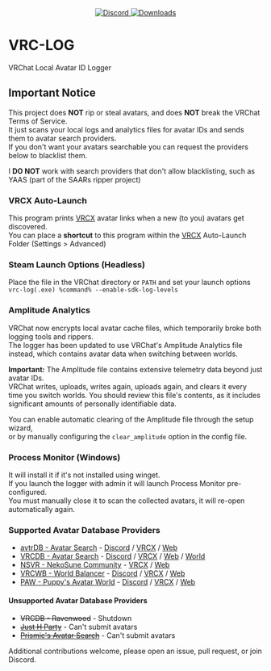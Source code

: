 <div align="center">
  <a href="https://discord.shaybox.com">
    <img alt="Discord" src="https://img.shields.io/discord/824865729445888041?color=404eed&label=Discord&logo=Discord&logoColor=FFFFFF">
  </a>
  <a href="https://github.com/shaybox/vrc-log/releases/latest">
    <img alt="Downloads" src="https://img.shields.io/github/downloads/shaybox/vrc-log/total?color=3fb950&label=Downloads&logo=github&logoColor=FFFFFF">
  </a>
</div>

# VRC-LOG

VRChat Local Avatar ID Logger

## Important Notice

This project does **NOT** rip or steal avatars, and does **NOT** break the VRChat Terms of Service.  
It just scans your local logs and analytics files for avatar IDs and sends them to avatar search providers.  
If you don't want your avatars searchable you can request the providers below to blacklist them.

I **DO NOT** work with search providers that don't allow blacklisting, such as YAAS (part of the SAARs ripper project)

### VRCX Auto-Launch

This program prints [VRCX] avatar links when a new (to you) avatars get discovered.  
You can place a **shortcut** to this program within the [VRCX] Auto-Launch Folder (Settings > Advanced)

### Steam Launch Options (Headless)

Place the file in the VRChat directory or `PATH` and set your launch options  
`vrc-log(.exe) %command% --enable-sdk-log-levels`

### Amplitude Analytics

VRChat now encrypts local avatar cache files, which temporarily broke both logging tools and rippers.  
The logger has been updated to use VRChat's Amplitude Analytics file instead, which contains avatar data when switching
between worlds.

**Important:** The Amplitude file contains extensive telemetry data beyond just avatar IDs.  
VRChat writes, uploads, writes again, uploads again, and clears it every time you switch worlds.
You should review this file's contents, as it includes significant amounts of personally identifiable data.

You can enable automatic clearing of the Amplitude file through the setup wizard,  
or by manually configuring the `clear_amplitude` option in the config file.

### Process Monitor (Windows)

It will install it if it's not installed using winget.  
If you launch the logger with admin it will launch Process Monitor pre-configured.  
You must manually close it to scan the collected avatars, it will re-open automatically again.

### Supported Avatar Database Providers

- [avtrDB - Avatar Search] - [Discord](https://discord.gg/ZxB6w2hGfU) / [VRCX](https://api.avtrdb.com/v1/avatar/search/vrcx) / [Web](https://avtrdb.com)
- [VRCDB - Avatar Search] - [Discord](https://discord.gg/q427ecnUvj) / [VRCX](https://vrcx.vrcdb.com/avatars/Avatar/VRCX) / [Web](https://vrcdb.com) / [World](https://vrchat.com/home/world/wrld_1146f625-5d42-40f5-bfe7-06a7664e2796)
- [NSVR - NekoSune Community] - [VRCX](https://avtr.nekosunevr.co.uk/vrcx_search) / [Web](https://avtr.nekosunevr.co.uk)
- [VRCWB - World Balancer] - [Discord](https://discord.gg/Uw7aAShdsp) / [VRCX](https://avatar.worldbalancer.com/vrcx_search.php) / [Web](https://avatar.worldbalancer.com/search.php)
- [PAW - Puppy's Avatar World] - [Discord](https://discord.gg/zHhs4nQYxX) / [VRCX](https://paw-api.amelia.fun/vrcx_search) / [Web](https://paw.amelia.fun)

#### Unsupported Avatar Database Providers

- ~~VRCDB - Ravenwood~~ - Shutdown
- ~~[Just H Party]~~ - Can't submit avatars
- ~~[Prismic's Avatar Search]~~ - Can't submit avatars

Additional contributions welcome, please open an issue, pull request, or join Discord.

[avtrDB - Avatar Search]: https://avtrdb.com

[Just H Party]: https://avtr.just-h.party

[Prismic's Avatar Search]: https://vrchat.com/home/world/wrld_57514404-7f4e-4aee-a50a-57f55d3084bf

[VRCDB - Avatar Search]: https://vrcdb.com/

[NSVR - NekoSune Community]: https://avtr.nekosunevr.co.uk

[VRCWB - World Balancer]: https://avatar.worldbalancer.com

[VRCX]: https://github.com/vrcx-team/VRCX?tab=readme-ov-file#--vrcx

[PAW - Puppy's Avatar World]: https://paw.amelia.fun
